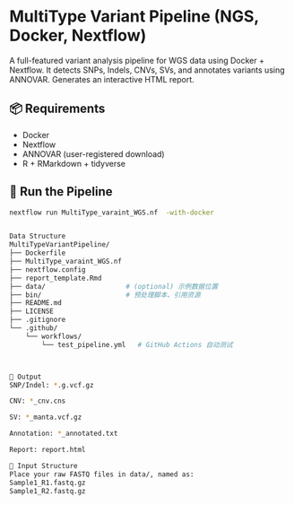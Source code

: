 # MultiType Variant Pipeline (NGS, Docker, Nextflow)

A full-featured variant analysis pipeline for WGS data using Docker + Nextflow. It detects SNPs, Indels, CNVs, SVs, and annotates variants using ANNOVAR. Generates an interactive HTML report.

## 📦 Requirements
- Docker
- Nextflow
- ANNOVAR (user-registered download)
- R + RMarkdown + tidyverse

## 🚀 Run the Pipeline
```bash
nextflow run MultiType_varaint_WGS.nf  -with-docker


Data Structure
MultiTypeVariantPipeline/
├── Dockerfile
├── MultiType_varaint_WGS.nf 
├── nextflow.config
├── report_template.Rmd
├── data/                    # (optional) 示例数据位置
├── bin/                     # 预处理脚本、引用资源
├── README.md
├── LICENSE
├── .gitignore
└── .github/
    └── workflows/
        └── test_pipeline.yml   # GitHub Actions 自动测试



📄 Output
SNP/Indel: *.g.vcf.gz

CNV: *_cnv.cns

SV: *_manta.vcf.gz

Annotation: *_annotated.txt

Report: report.html

📁 Input Structure
Place your raw FASTQ files in data/, named as:
Sample1_R1.fastq.gz
Sample1_R2.fastq.gz





